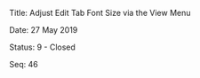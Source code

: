 Title:  Adjust Edit Tab Font Size via the View Menu

Date:   27 May 2019

Status: 9 - Closed

Seq:    46

